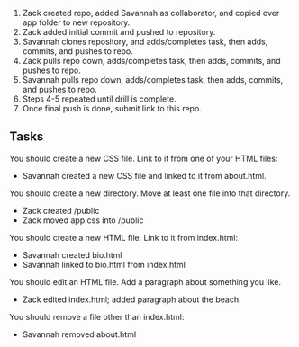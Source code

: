 1. Zack created repo, added Savannah as collaborator, and copied over app folder to new repository.
2. Zack added initial commit and pushed to repository.
3. Savannah clones repository, and adds/completes task, then adds, commits, and pushes to repo.
4. Zack pulls repo down, adds/completes task, then adds, commits, and pushes to repo.
5. Savannah pulls repo down, adds/completes task, then adds, commits, and pushes to repo.
6. Steps 4-5 repeated until drill is complete.
7. Once final push is done, submit link to this repo.

## Tasks
You should create a new CSS file. Link to it from one of your HTML files:
 - Savannah created a new CSS file and linked to it from about.html.

You should create a new directory. Move at least one file into that directory.
 - Zack created /public
 - Zack moved app.css into /public

 You should create a new HTML file. Link to it from index.html:
 - Savannah created bio.html
 - Savannah linked to bio.html from index.html

 You should edit an HTML file. Add a paragraph about something you like.
  - Zack edited index.html; added paragraph about the beach. 

You should remove a file other than index.html:
 - Savannah removed about.html



